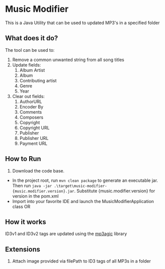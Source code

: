 # Music Modifier

This is a Java Utility that can be used to updated MP3's in a specified folder
## What does it do?
The tool can be used to:
1. Remove a common unwanted string from all song titles
1. Update fields: 
    1. Album Artist
    1. Album
    1. Contributing artist
    1. Genre
    1. Year
1. Clear out fields:
    1. AuthorURL
    1. Encoder By
    1. Comments
    1. Composers 
    1. Copyright
    1. Copyright URL
    1. Publisher
    1. Publisher URL
    1. Payment URL 

## How to Run
1. Download the code base.

* In the project root, run `mvn clean package` to generate an executable jar. Then run `java -jar .\target\music-modifier-{music.modifier.version}.jar`.
Substitute {music.modifier.version} for version in the pom.xml
* Import into your favorite IDE and launch the MusicModifierApplication class
OR

## How it works
ID3v1 and ID3v2 tags are updated using the [mp3agic](https://github.com/mpatric/mp3agic) library

## Extensions
1. Attach image provided via filePath to ID3 tags of all MP3s in a folder
